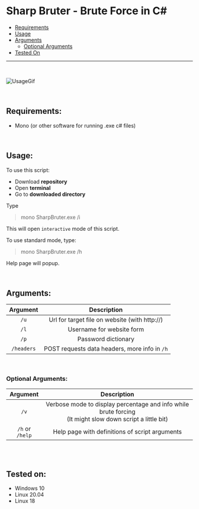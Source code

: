 # Sharp Bruter - Brute Force in C#

- [Requirements](##Requirements)
- [Usage](##Usage)
- [Arguments](##Arguments)
    * [Optional Arguments](###Optional%20Arguments)
- [Tested On](##Tested%20on)

---

<br/>

![UsageGif](https://i.ibb.co/PNxWKNq/output.gif)

<br/>

## Requirements:

* Mono (or other software for running .exe c# files)

<br/>

## Usage:

To use this script:

* Download **repository**
* Open **terminal**
* Go to **downloaded directory**

Type

> mono SharpBruter.exe /i

This will open `interactive` mode of this script.

To use standard mode, type:

> mono SharpBruter.exe /h

Help page will popup.

<br/>

## Arguments:

Argument | Description
:---: | :---:
`/u` | Url for target file on website (with http://)
`/l` | Username for website form
`/p` | Password dictionary
`/headers` | POST requests data headers, more info in `/h`

<br/>

### Optional Arguments:

Argument | Description
:---: | :---:
`/v` | Verbose mode to display percentage and info while brute forcing<br/>(It might slow down script a little bit)
`/h` or `/help` | Help page with definitions of script arguments

<br/><br/>

## Tested on:

* Windows 10
* Linux 20.04
* Linux 18
